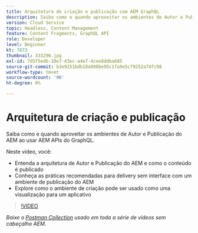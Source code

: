 ```yaml
---
title: Arquitetura de criação e publicação com AEM GraphQL
description: Saiba como e quando aproveitar os ambientes de Autor e Publicação do AEM ao usar AEM APIs do GraphQL.
version: Cloud Service
topic: Headless, Content Management
feature: Content Fragments, GraphQL API
role: Developer
level: Beginner
kt: 7873
thumbnail: 333296.jpg
exl-id: 7d5f5edb-10e7-43ec-a4e7-4cee8ddba685
source-git-commit: b3e9251bdb18a008be95c1fa9e5c79252a74fc98
workflow-type: tm+mt
source-wordcount: '96'
ht-degree: 0%

---
```


# Arquitetura de criação e publicação

Saiba como e quando aproveitar os ambientes de Autor e Publicação do AEM ao usar AEM APIs do GraphQL.

Neste vídeo, você:

+ Entenda a arquitetura de Autor e Publicação do AEM e como o conteúdo é publicado
+ Conheça as práticas recomendadas para delivery sem interface com um ambiente de publicação do AEM
+ Explore como o ambiente de criação pode ser usado como uma visualização para um aplicativo

>[!VIDEO](https://video.tv.adobe.com/v/333296?quality=12&learn=on)

_Baixe o [Postman Collection](./assets/aem-headless-video-series.postman_collection.json) usado em toda a série de vídeos sem cabeçalho AEM._
